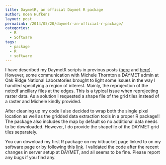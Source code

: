 ```yaml
---
title: DaymetR, an official Daymet R package
author: Koen Hufkens
layout: post
permalink: /2014/05/20/daymetr-an-official-r-package/
categories:
  - R
  - Software
tags:
  - package
  - R
  - software
---
```

I have described my DaymetR scripts in previous posts (<a href="http://www.khufkens.com/2014/03/18/daymetr-a-daymet-single-pixel-subset-tool-for-r/">here</a> and <a href="http://www.khufkens.com/2014/04/20/daymetr-gridded-data-extension/">here</a>). However, some communication with Michele Thornton a DAYMET admin at Oak Ridge National Laboratories brought to light some issues in the way I handled specifying a region of interest. Mainly, the reprojection of the netcdf ancillary files at the edges. This is a typical issue when reprojecting raster data. As a solution I requested a shape file of the grid tiles instead of a raster and Michele kindly provided.

After cleaning up my code I also decided to wrap both the single pixel location as well as the gridded data extraction tools in a proper R package!! The package also includes the map by default so no additional data needs to be downloaded. However, I do provide the shapefile of the DAYMET grid tiles separately.

You can download my first R package on my bitbucket page linked to on my software page or by following this <a href="https://bitbucket.org/khufkens/daymetr">link</a>. I validated the code after the recent changes in server setup at DAYMET, and all seems to be fine. Please report any bugs if you find any.